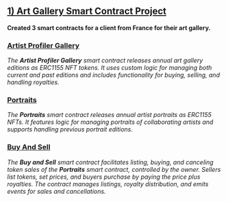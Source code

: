 ##
## [1) Art Gallery Smart Contract Project](https://github.com/CrazzyPhoton/SmartContractProjects/tree/main/Smart%20Contracts%20For%20Art%20Gallery%20Project)
**Created 3 smart contracts for a client from France for their art gallery.**
### [Artist Profiler Gallery](https://github.com/CrazzyPhoton/SmartContractProjects/blob/main/Smart%20Contracts%20For%20Art%20Gallery%20Project/Artist%20Profiler%20Gallery.sol)
*The **Artist Profiler Gallery** smart contract releases annual art gallery editions as ERC1155 NFT tokens. It uses custom logic for managing both current and past editions and includes functionality for buying, selling, and handling royalties.*
### [Portraits](https://github.com/CrazzyPhoton/SmartContractProjects/blob/main/Smart%20Contracts%20For%20Art%20Gallery%20Project/Portraits.sol)
*The **Portraits** smart contract releases annual artist portraits as ERC1155 NFTs. It features logic for managing portraits of collaborating artists and supports handling previous portrait editions.*
### [Buy And Sell](https://github.com/CrazzyPhoton/SmartContractProjects/blob/main/Smart%20Contracts%20For%20Art%20Gallery%20Project/BuyAndSell.sol)
*The **Buy and Sell** smart contract facilitates listing, buying, and canceling token sales of the **Portraits** smart contract, controlled by the owner. Sellers list tokens, set prices, and buyers purchase by paying the price plus royalties. The contract manages listings, royalty distribution, and emits events for sales and cancellations.*
